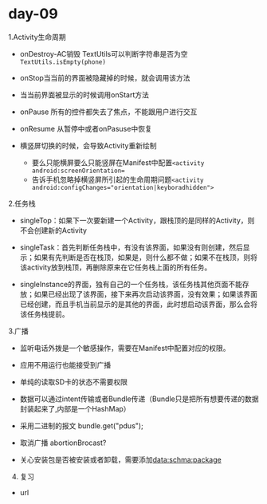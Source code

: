 # day-09

1.Activity生命周期

 * onDestroy-AC销毁 TextUtils可以判断字符串是否为空`TextUtils.isEmpty(phone)`

 * onStop当当前的界面被隐藏掉的时候，就会调用该方法

 * 当当前界面被显示的时候调用onStart方法 

 * onPause 所有的控件都失去了焦点，不能跟用户进行交互

 * onResume 从暂停中或者onPasuse中恢复

 * 横竖屏切换的时候，会导致Activity重新绘制
   * 要么只能横屏要么只能竖屏在Manifest中配置`<activity android:screenOrientation=`
   * 告诉手机忽略掉横竖屏所引起的生命周期问题`<activity android:configChanges="orientation|keyboradhidden">`

2.任务栈

* singleTop：如果下一次要新建一个Activity，跟栈顶的是同样的Activity，则不会创建新的Activity

* singleTask：首先判断任务栈中，有没有该界面，如果没有则创建，然后显示；如果有先判断是否在栈顶，如果是，则什么都不做；如果不在栈顶，则将该activity放到栈顶，再删除原来在它任务栈上面的所有任务。

* singleInstance的界面，独有自己的一个任务栈，该任务栈其他页面不能存放；如果已经出现了该界面，接下来再次启动该界面，没有效果；如果该界面已经创建，而且手机当前显示的是其他的界面，此时想启动该界面，那么会将该任务栈提前。

3.广播

* 监听电话外拨是一个敏感操作，需要在Manifest中配置对应的权限。

* 应用不用运行也能接受到广播

* 单纯的读取SD卡的状态不需要权限

* 数据可以通过intent传输或者Bundle传递（Bundle只是把所有想要传递的数据封装起来了,内部是一个HashMap）

* 采用二进制的报文 bundle.get("pdus");

* 取消广播 abortionBrocast?

* 关心安装包是否被安装或者卸载，需要添加<data:schma:package>


4. 复习

* url